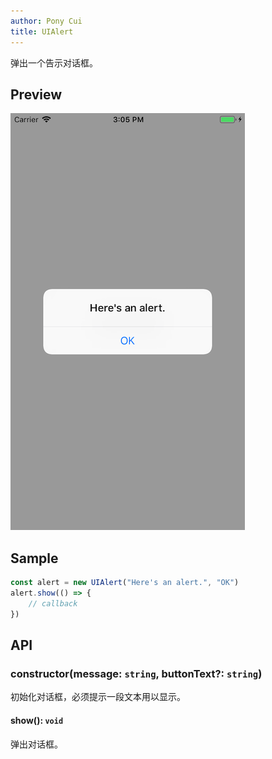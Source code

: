 ```yaml
---
author: Pony Cui
title: UIAlert
---
```


弹出一个告示对话框。

## Preview

![](assets/api-uikit-alert.png)

## Sample

```typescript
const alert = new UIAlert("Here's an alert.", "OK")
alert.show(() => {
    // callback
})
```

## API

### constructor(message: `string`, buttonText?: `string`)
初始化对话框，必须提示一段文本用以显示。

#### show(): `void`
弹出对话框。